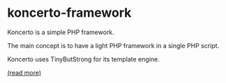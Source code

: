# koncerto-framework

Koncerto is a simple PHP framework.

The main concept is to have a light PHP framework in a single PHP script.

Koncerto uses TinyButStrong for its template engine.

[(read more)](https://github.com/koncerto-framework/koncerto-framework/wiki/Introduction)